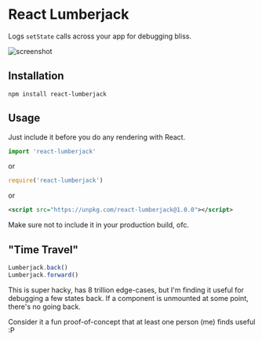 React Lumberjack
================

Logs `setState` calls across your app for debugging bliss.

![screenshot](./ss.png)

Installation
------------

`npm install react-lumberjack`

Usage
-----

Just include it before you do any rendering with React.

```js
import 'react-lumberjack'
```

or

```js
require('react-lumberjack')
```

or

```xml
<script src="https://unpkg.com/react-lumberjack@1.0.0"></script>
```

Make sure not to include it in your production build, ofc.

"Time Travel"
-------------

```js
Lumberjack.back()
Lumberjack.forward()
```

This is super hacky, has 8 trillion edge-cases, but I'm finding it
useful for debugging a few states back. If a component is unmounted at
some point, there's no going back.

Consider it a fun proof-of-concept that at least one person (me) finds
useful :P



